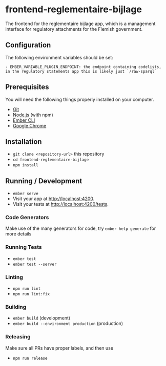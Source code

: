 # frontend-reglementaire-bijlage

The frontend for the reglementaire bijlage app, which is a management interface for regulatory attachments for the Flemish government.

## Configuration
The following environment variables should be set:
```
- EMBER_VARIABLE_PLUGIN_ENDPOINT: the endpoint containing codelists, in the regulatory statements app this is likely just `/raw-sparql`
```
## Prerequisites

You will need the following things properly installed on your computer.

* [Git](https://git-scm.com/)
* [Node.js](https://nodejs.org/) (with npm)
* [Ember CLI](https://cli.emberjs.com/release/)
* [Google Chrome](https://google.com/chrome/)

## Installation

* `git clone <repository-url>` this repository
* `cd frontend-reglementaire-bijlage`
* `npm install`

## Running / Development

* `ember serve`
* Visit your app at [http://localhost:4200](http://localhost:4200).
* Visit your tests at [http://localhost:4200/tests](http://localhost:4200/tests).

### Code Generators

Make use of the many generators for code, try `ember help generate` for more details

### Running Tests

* `ember test`
* `ember test --server`

### Linting

* `npm run lint`
* `npm run lint:fix`

### Building

* `ember build` (development)
* `ember build --environment production` (production)

### Releasing

Make sure all PRs have proper labels, and then use

* `npm run release`


